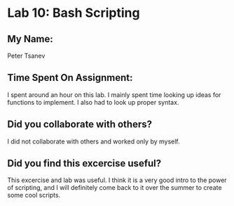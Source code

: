 # Lab 10: Bash Scripting

## My Name:
Peter Tsanev

## Time Spent On Assignment:
I spent around an hour on this lab. I mainly spent time looking up ideas for functions to implement. I also had to look
up proper syntax.

## Did you collaborate with others?
I did not collaborate with others and worked only by myself.

## Did you find this excercise useful?
This excercise and lab was useful. I think it is a very good intro to the power of scripting, and I will definitely come
back to it over the summer to create some cool scripts.
